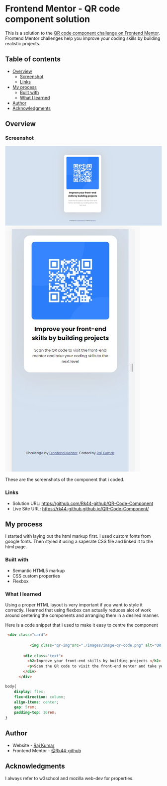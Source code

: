 # Frontend Mentor - QR code component solution

This is a solution to the [QR code component challenge on Frontend Mentor](https://www.frontendmentor.io/challenges/qr-code-component-iux_sIO_H). Frontend Mentor challenges help you improve your coding skills by building realistic projects. 

## Table of contents

- [Overview](#overview)
  - [Screenshot](#screenshot)
  - [Links](#links)
- [My process](#my-process)
  - [Built with](#built-with)
  - [What I learned](#what-i-learned)
- [Author](#author)
- [Acknowledgments](#acknowledgments)



## Overview

### Screenshot

![](screenshots/desktop-preview.jpg)
![](screenshots/mobile-preview-375px.jpg)

These are the screenshots of the component that i coded.
 



### Links

- Solution URL: https://github.com/Rk44-github/QR-Code-Component
- Live Site URL: https://rk44-github.github.io/QR-Code-Component/

## My process
I started with laying out the html markup first.
I used custom fonts from google fonts.
Then styled it using a saperate CSS file and linked it to the html page.

### Built with

- Semantic HTML5 markup
- CSS custom properties
- Flexbox



### What I learned
Using a proper HTML layout is very important if you want to style it correctly.
I learned that using flexbox can actually reduces alot of work around centering the components and arranging them in a desired manner.

Here is a code snippet that i used to make it easy to centre the component
```html
 <div class="card">
        
           <img class="qr-img"src="./images/image-qr-code.png" alt="QR Code">
        
        <div class="text">
          <h2>Improve your front-end skills by building projects </h2>
          <p>Scan the QR code to visit the front-end mentor and take your coding skills to the next level</p>
        </div>
      </div> 
```
```css
body{
    display: flex;
    flex-direction: column;
    align-items: center;
    gap: 5rem;
    padding-top: 10rem;
}
```

## Author

- Website - [Raj Kumar](https://www.your-site.com)
- Frontend Mentor - [@Rk44-github](https://www.frontendmentor.io/profile/@Rk44-github)


## Acknowledgments

I always refer to w3school and mozilla web-dev for properties.


